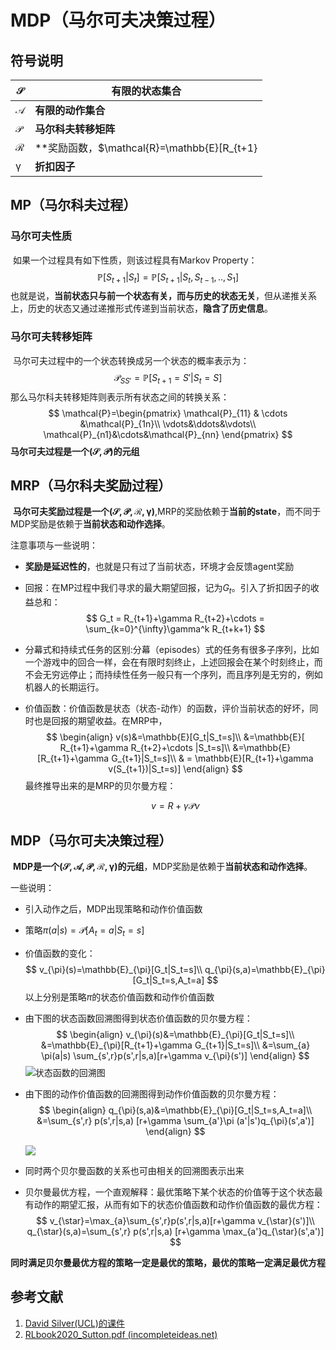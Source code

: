 # MDP（马尔可夫决策过程）

## 符号说明

| $\mathcal{S}$      | 有限的状态集合                                        |
| ------------------ | ----------------------------------------------------- |
| $\mathcal{A}$      | **有限的动作集合**                                    |
| $\mathcal{P}$      | **马尔科夫转移矩阵**                                  |
| $\mathcal{R}$      | **奖励函数，$\mathcal{R}=\mathbb{E}[R_{t+1}|S_t=S]$** |
| $\mathcal{\gamma}$ | **折扣因子**                                          |



## MP（马尔科夫过程）

### 马尔可夫性质

​	如果一个过程具有如下性质，则该过程具有Markov Property：
$$
\mathbb{P} [S_{t+1}|S_t]=\mathbb{P}[S_{t+1}|S_t,S_{t-1},..,S_1]
$$
也就是说，**当前状态只与前一个状态有关，而与历史的状态无关**，但从递推关系上，历史的状态又通过递推形式传递到当前状态，**隐含了历史信息**。

### 马尔可夫转移矩阵

​	马尔可夫过程中的一个状态转换成另一个状态的概率表示为：
$$
\mathcal{P}_{SS'}=\mathbb{P}[S_{t+1}=S'|S_t=S]
$$
那么马尔科夫转移矩阵则表示所有状态之间的转换关系：
$$
\mathcal{P}=\begin{pmatrix}
\mathcal{P}_{11} & \cdots &\mathcal{P}_{1n}\\
\vdots&\ddots&\vdots\\
\mathcal{P}_{n1}&\cdots&\mathcal{P}_{nn}
\end{pmatrix}
$$
**马尔可夫过程是一个$(\mathcal{S},\mathcal{P})$的元组**

## MRP（马尔科夫奖励过程）

​	**马尔可夫奖励过程是一个$(\mathcal{S},\mathcal{P},\mathcal{R},\mathcal{\gamma})$**,MRP的奖励依赖于**当前的state**，而不同于MDP奖励是依赖于**当前状态和动作选择**。

注意事项与一些说明：

* **奖励是延迟性的**，也就是只有过了当前状态，环境才会反馈agent奖励

* 回报：在MP过程中我们寻求的最大期望回报，记为$G_t$。引入了折扣因子的收益总和：
  $$
  G_t = R_{t+1}+\gamma R_{t+2}+\cdots = \sum_{k=0}^{\infty}\gamma^k R_{t+k+1}
  $$

* 分幕式和持续式任务的区别:分幕（episodes）式的任务有很多子序列，比如一个游戏中的回合一样，会在有限时刻终止，上述回报会在某个时刻终止，而不会无穷远停止；而持续性任务一般只有一个序列，而且序列是无穷的，例如机器人的长期运行。

* 价值函数：价值函数是状态（状态-动作）的函数，评价当前状态的好坏，同时也是回报的期望收益。在MRP中，
  $$
  \begin{align}
  v(s)&=\mathbb{E}[G_t|S_t=s]\\
  &=\mathbb{E}[ R_{t+1}+\gamma R_{t+2}+\cdots |S_t=s]\\
  &=\mathbb{E}[R_{t+1}+\gamma G_{t+1}|S_t=s]\\
  & = \mathbb{E}[R_{t+1}+\gamma v(S_{t+1})|S_t=s)]
  \end{align}
  $$
  最终推导出来的是MRP的贝尔曼方程：

  
  $$
  v=R+\gamma \mathcal{P} v
  $$
  

## MDP（马尔可夫决策过程）

​	**MDP是一个$(\mathcal{S},\mathcal{A},\mathcal{P},\mathcal{R},\mathcal{\gamma})$的元组**，MDP奖励是依赖于**当前状态和动作选择**。

一些说明：

* 引入动作之后，MDP出现策略和动作价值函数

* 策略$\pi(a|s)=\mathcal{P}[A_t=a|S_t=s]$

* 价值函数的变化：
  $$
  v_{\pi}(s)=\mathbb{E}_{\pi}[G_t|S_t=s]\\
  q_{\pi}(s,a)=\mathbb{E}_{\pi}[G_t|S_t=s,A_t=a]
  $$
  以上分别是策略$\pi$的状态价值函数和动作价值函数

* 由下图的状态函数回溯图得到状态价值函数的贝尔曼方程：
  $$
  \begin{align}
  v_{\pi}(s)&=\mathbb{E}_{\pi}[G_t|S_t=s]\\
  &=\mathbb{E}_{\pi}[R_{t+1}+\gamma G_{t+1}|S_t=s]\\
  &=\sum_{a} \pi(a|s) \sum_{s',r}p(s',r|s,a)[r+\gamma v_{\pi}(s')]
  \end{align}
  $$
  ![状态函数的回溯图](https://rl.qiwihui.com/zh_CN/latest/_images/backup_diagram_for_v_pi.png )

  

* 由下图的动作价值函数的回溯图得到动作价值函数的贝尔曼方程：
  $$
  \begin{align}
  q_{\pi}(s,a)&=\mathbb{E}_{\pi}[G_t|S_t=s,A_t=a]\\
  &=\sum_{s',r} p(s',r|s,a) [r+\gamma \sum_{a'}\pi (a'|s')q_{\pi}(s',a')]
  \end{align}
  $$
  

  ![](https://rl.qiwihui.com/zh_CN/latest/_images/q_pi_backup_diagram.png)

* 同时两个贝尔曼函数的关系也可由相关的回溯图表示出来

* 贝尔曼最优方程，一个直观解释：最优策略下某个状态的价值等于这个状态最有动作的期望汇报，从而有如下的状态价值函数和动作价值函数的最优方程：
  $$
  v_{\star}=\max_{a}\sum_{s',r}p(s',r|s,a)[r+\gamma v_{\star}(s')]\\
  q_{\star}(s,a)=\sum_{s',r} p(s',r|s,a) [r+\gamma \max_{a'}q_{\star}(s',a')]
  $$
  
**同时满足贝尔曼最优方程的策略一定是最优的策略，最优的策略一定满足最优方程**
  

## 参考文献

1. [David Silver(UCL)的课件](https://www.davidsilver.uk/teaching/)
2. [RLbook2020_Sutton.pdf (incompleteideas.net)](http://incompleteideas.net/book/RLbook2020.pdf) 